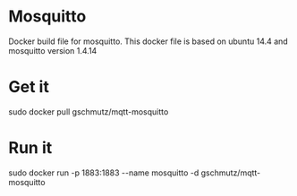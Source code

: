 Mosquitto
=========

Docker build file for mosquitto. This docker file is based on
ubuntu 14.4 and mosquitto version 1.4.14

Get it
======
sudo docker pull gschmutz/mqtt-mosquitto

Run it
======
sudo docker run -p 1883:1883 --name mosquitto -d gschmutz/mqtt-mosquitto
